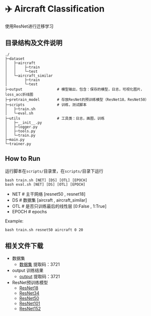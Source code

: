 # ✈️ Aircraft Classification

使用ResNet进行迁移学习

## 目录结构及文件说明
```
./
├─dataset
│   ├─aircraft
│   │    ├─train
│   │    └─test
│   └─aircraft_similar
│        ├─train
│        └─test
├─output                # 模型输出，包含：保存的模型，日志，可视化图片，loss_acc折线图
├─pretrain_model        # 存放ResNet的预训练模型（ResNet18，ResNet50）
├─scripts               # 训练，测试脚本
│   ├─train.sh
│   └─eval.sh
├─utils                 # 工具类：日志，画图，训练
│   ├─__init__.py
│   ├─logger.py
│   ├─tools.py
│   └─train.py
├─main.py
└─trainer.py 
```

## How to Run
运行脚本在`scripts/`目录里，在`scripts/`目录下运行
```
bash train.sh [NET] [DS] [OTL] [EPOCH]
bash eval.sh [NET] [DS] [OTL] [EPOCH]
```
- NET   # 主干网络 [resnet50 , resnet18]
- DS    # 数据集 [aircraft , aircraft_similar]
- OTL   # 是否只训练最后的线性层 [0:False , 1:True]
- EPOCH # epochs

Example:
```
bash train.sh resnet50 aircraft 0 20
```

## 相关文件下载
- 数据集
  - [数据集](https://pan.baidu.com/s/1NxEcynlSSs4VAImesmXMpg) 提取码：3721
- output 训练结果
  - [output](https://pan.baidu.com/s/1ZzMoJtdEcHghRXevhQEhdg) 提取码：3721
- ResNet预训练模型
  - [ResNet18](https://download.pytorch.org/models/resnet18-5c106cde.pth)
  - [ResNet34](https://download.pytorch.org/models/resnet34-333f7ec4.pth)
  - [ResNet50](https://download.pytorch.org/models/resnet50-19c8e357.pth)
  - [ResNet101](https://download.pytorch.org/models/resnet101-5d3b4d8f.pth)
  - [ResNet152](https://download.pytorch.org/models/resnet152-b121ed2d.pth)
